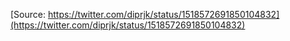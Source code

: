 [Source: https://twitter.com/diprjk/status/1518572691850104832](https://twitter.com/diprjk/status/1518572691850104832)